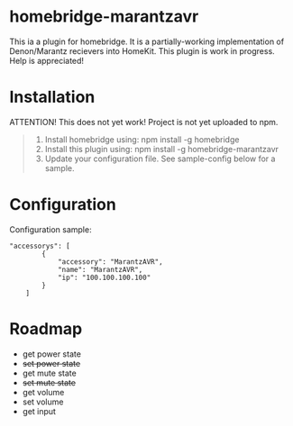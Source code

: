 # homebridge-marantzavr

This ia a plugin for homebridge. It is a partially-working implementation of Denon/Marantz recievers into HomeKit. This plugin is work in progress. Help is appreciated!

# Installation

ATTENTION! This does not yet work! Project is not yet uploaded to npm.

> 1. Install homebridge using: npm install -g homebridge <br>
> 2. Install this plugin using: npm install -g homebridge-marantzavr <br>
> 3. Update your configuration file. See sample-config below for a sample. 

# Configuration

Configuration sample:

```
"accessorys": [
        {
            "accessory": "MarantzAVR",
            "name": "MarantzAVR",
            "ip": "100.100.100.100"
        }
    ]
```

# Roadmap

- get power state
- ~~set power state~~
- get mute state
- ~~set mute state~~
- get volume
- set volume
- get input
 
